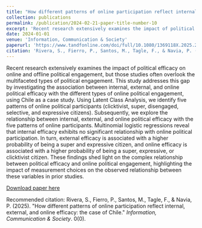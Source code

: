 ```yaml
---
title: "How different patterns of online participation reflect internal, external, and online efficacy: the case of Chile"
collection: publications
permalink: /publication/2024-02-21-paper-title-number-10
excerpt: 'Recent research extensively examines the impact of political efficacy on online and offline political engagement, but those studies often overlook the multifaceted types of political engagement. This study addresses this gap by investigating the association between internal, external, and online political efficacy with the different types of online political engagement, using Chile as a case study. Using Latent Class Analysis, we identify five patterns of online political participants (clicktivist, super, disengaged, selective, and expressive citizens). Subsequently, we explore the relationship between internal, external, and online political efficacy with the five patterns of online participants. Multinomial logistic regressions reveal that internal efficacy exhibits no significant relationship with online political participation. In turn, external efficacy is associated with a higher probability of being a super and expressive citizen, and online efficacy is associated with a higher probability of being a super, expressive, or clicktivist citizen. These findings shed light on the complex relationship between political efficacy and online political engagement, highlighting the impact of measurement choices on the observed relationship between these variables in prior studies.'
date: 2024-01-01
venue: 'Information, Communication & Society'
paperurl: 'https://www.tandfonline.com/doi/full/10.1080/1369118X.2025.2452285?src=exp-la'
citation: 'Rivera, S., Fierro, P., Santos, M., Tagle, F., & Navia, P. (2025). How different patterns of online participation reflect internal, external, and online efficacy: the case of Chile. Information, Communication & Society, 1–19. https://doi.org/10.1080/1369118X.2025.2452285'
---
```

Recent research extensively examines the impact of political efficacy on online and offline political engagement, but those studies often overlook the multifaceted types of political engagement. This study addresses this gap by investigating the association between internal, external, and online political efficacy with the different types of online political engagement, using Chile as a case study. Using Latent Class Analysis, we identify five patterns of online political participants (clicktivist, super, disengaged, selective, and expressive citizens). Subsequently, we explore the relationship between internal, external, and online political efficacy with the five patterns of online participants. Multinomial logistic regressions reveal that internal efficacy exhibits no significant relationship with online political participation. In turn, external efficacy is associated with a higher probability of being a super and expressive citizen, and online efficacy is associated with a higher probability of being a super, expressive, or clicktivist citizen. These findings shed light on the complex relationship between political efficacy and online political engagement, highlighting the impact of measurement choices on the observed relationship between these variables in prior studies.

[Download paper here](https://www.tandfonline.com/doi/full/10.1080/1369118X.2025.2452285?src=exp-la)

Recommended citation: Rivera, S., Fierro, P., Santos, M., Tagle, F., & Navia, P. (2025). "How different patterns of online participation reflect internal, external, and online efficacy: the case of Chile." <i>Information, Communication & Society</i>. 0(0).
